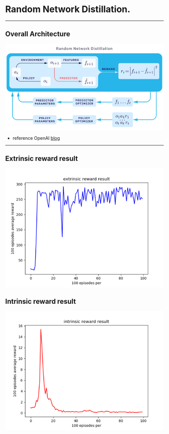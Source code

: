# Random Network Distillation.

- - -

## Overall Architecture
![test result](https://github.com/LeejwUniverse/RL_Exploration_Pytorch/blob/master/01%20Random%20Network%20Distillation/image/open_ai_image.png)
* reference OpenAI [blog](https://openai.com/blog/reinforcement-learning-with-prediction-based-rewards/)

- - -

## Extrinsic reward result
![test result](https://github.com/LeejwUniverse/RL_Exploration_Pytorch/blob/master/01%20Random%20Network%20Distillation/image/ex_result.png)

## Intrinsic reward result
![test result](https://github.com/LeejwUniverse/RL_Exploration_Pytorch/blob/master/01%20Random%20Network%20Distillation/image/in_result.png)
